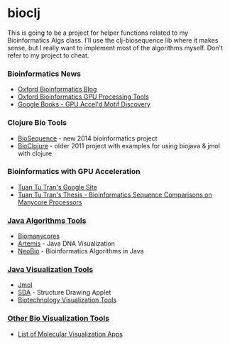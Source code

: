 # bioclj

This is going to be a project for helper functions related to my Bioinformatics Algs class.  I'll use the
clj-biosequence lib where it makes sense, but I really want to implement most of the algorithms myself.  Don't
refer to my project to cheat.

### Bioinformatics News

- [Oxford Bioinformatics Blog](http://www.blopig.com/blog/)
- [Oxford Bioinformatics GPU Processing Tools](http://www.blopig.com/blog/2013/04/gpgpus-for-bioinformatics/)
- [Google Books - GPU Accel'd Motif Discovery](http://books.google.com/books?id=-dWJ6_Eaj2cC&pg=PA448&lpg=PA448&dq=gpu+hamming+distance+bioinformatics&source=bl&ots=ysRzz9QThg&sig=qps6wuFtConf-bLoG0p12rCAC5Y&hl=en&sa=X&ei=2NhvVNb4M-_GsQSm_4KoAg&ved=0CCAQ6AEwAA#v=onepage&q=gpu%20hamming%20distance%20bioinformatics&f=false)

### Clojure Bio Tools

- [BioSequence](https://github.com/s312569/clj-biosequence) - new 2014 bioinformatics project
- [BioClojure](https://github.com/jayunit100/BioClojure) - older 2011 project with examples for using biojava & jmol with clojure

### Bioinformatics with GPU Acceleration

- [Tuan Tu Tran's Google Site](https://sites.google.com/site/trantuantubk/)
- [Tuan Tu Tran's Thesis - Bioinformatics Sequence Comparisons on Manycore Processors](https://a6b11602-a-62cb3a1a-s-sites.googlegroups.com/site/trantuantubk/phd-tuan-tu-tran.pdf?attachauth=ANoY7coRWE5IRxOR3_6eVIObUCL6QVBZkhNp0aApw6LdR4uQZFW_fLVEzJVzM6m8X3cliBHtwzYrl2wAQy67cTlnSGUjHaPqA4sGg9qK6LsMfcdXgsmtBCH47dogJjxp9D6ONwIUOJubX3a529-oL7vyJfbXffgP-71XmYhldhQ-gzDLQNjMo043GCI3Xi8srjsBkwy0q1_kwwCy_E1ogpNRY4Pe-NdHig%3D%3D&attredirects=0)

### [Java Algorithms Tools](http://www.mathtools.net/Java/Biotechnology/)

- [Biomanycores](https://biomanycores.org/)
- [Artemis](https://www.sanger.ac.uk/resources/software/artemis/#development) - Java DNA Visualization
- [NeoBio](http://neobio.sourceforge.net/) - Bioinformatics Algorithms in Java

### [Java Visualization Tools](http://www.mathtools.net/Visual_Basic/Biotechnology/index.html)

- [Jmol](http://jmol.sourceforge.net/)
- [SDA](http://www.acdlabs.com/home/) - Structure Drawing Applet
- [Biotechnology Visualization Tools](http://www.mathtools.net/Visual_Basic/Biotechnology/index.html)

### [Other Bio Visualization Tools](http://www.mathtools.net/Visual_Basic/Biotechnology/index.html)

- [List of Molecular Visualization Apps](https://en.wikipedia.org/wiki/List_of_molecular_graphics_systems)
